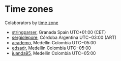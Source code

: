# Time zones

Colaborators by [time zone][x-timeZoneList]

- [stringparser][u-stringparser], Granada Spain UTC+01:00 (CET)
- [sergiolepore][u-sergiolepore], Córdoba Argentina UTC−03:00 (ART)
- [academo][u-academo], Medellin Colombia UTC−05:00
- [edsadr][u-edsadr], Medellin Colombia UTC−05:00
- [juanda95][u-juanda95], Medellin Colombia UTC−05:00

<!--
  u- is for user
  x- is for just a link
 -->

[u-stringparser]: http://github.com/stringparser
[u-sergiolepore]: https://github.com/sergiolepore
[u-academo]: https://github.com/academo
[u-edsadr]: https://github.com/edsadr
[u-juanda95]: https://github.com/juanda95
[x-timeZoneList]: http://en.wikipedia.org/wiki/List_of_time_zones_by_country
